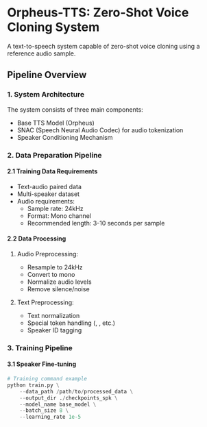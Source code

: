 # Orpheus-TTS: Zero-Shot Voice Cloning System

A text-to-speech system capable of zero-shot voice cloning using a reference audio sample.

## Pipeline Overview

### 1. System Architecture

The system consists of three main components:
- Base TTS Model (Orpheus)
- SNAC (Speech Neural Audio Codec) for audio tokenization
- Speaker Conditioning Mechanism

### 2. Data Preparation Pipeline

#### 2.1 Training Data Requirements
- Text-audio paired data
- Multi-speaker dataset
- Audio requirements:
  - Sample rate: 24kHz
  - Format: Mono channel
  - Recommended length: 3-10 seconds per sample

#### 2.2 Data Processing
1. Audio Preprocessing:
   - Resample to 24kHz
   - Convert to mono
   - Normalize audio levels
   - Remove silence/noise

2. Text Preprocessing:
   - Text normalization
   - Special token handling (<laugh>, <sigh>, etc.)
   - Speaker ID tagging

### 3. Training Pipeline

#### 3.1 Speaker Fine-tuning
```python
# Training command example
python train.py \
    --data_path /path/to/processed_data \
    --output_dir ./checkpoints_spk \
    --model_name base_model \
    --batch_size 8 \
    --learning_rate 1e-5
```
